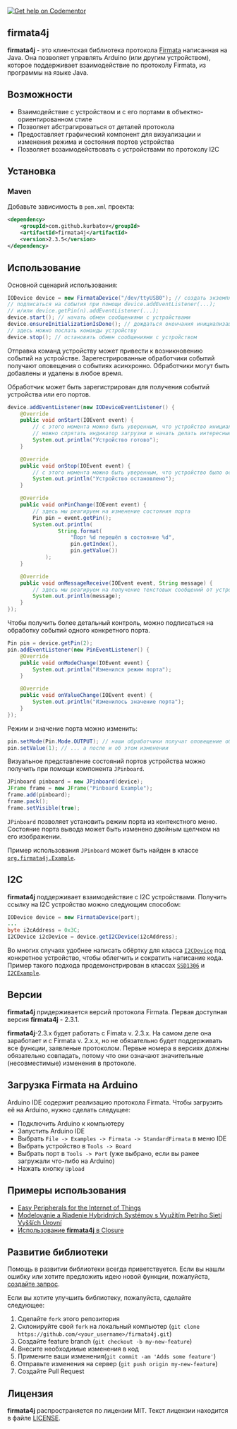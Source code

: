 [![Get help on Codementor](https://cdn.codementor.io/badges/get_help_github.svg)](https://www.codementor.io/olegkurbatov?utm_source=github&utm_medium=button&utm_term=olegkurbatov&utm_campaign=github)

## firmata4j
**firmata4j** - это клиентская библиотека протокола [Firmata](https://github.com/firmata/protocol)
написанная на Java. Она позволяет управлять Arduino (или другим устройством),
которое поддерживает взаимодействие по протоколу Firmata, из программы на языке
Java.

## Возможности
- Взаимодействие с устройством и с его портами в объектно-ориентированном стиле
- Позволяет абстрагироваться от деталей протокола
- Предоставляет графический компонент для визуализации и изменения режима и
состояния портов устройства
- Позволяет возаимодействовать с устройствами по протоколу I2C

## Установка

### Maven
Добавьте зависимость в `pom.xml` проекта:

```xml
<dependency>
    <groupId>com.github.kurbatov</groupId>
    <artifactId>firmata4j</artifactId>
    <version>2.3.5</version>
</dependency>
```

## Использование
Основной сценарий использования:
```java
IODevice device = new FirmataDevice("/dev/ttyUSB0"); // создать экземпляр устройства Firmata используя имя порта
// подписаться на события при помощи device.addEventListener(...);
// и/или device.getPin(n).addEventListener(...);
device.start(); // начать обмен сообщениями с устройствами
device.ensureInitializationIsDone(); // дождаться окончания инициализации
// здесь можно послать команды устройству
device.stop(); // остановить обмен сообщениями с устройством
```

Отправка команд устройству может привести к возникновению событий на устройстве.
Зарегестрированные обработчики событий получают оповещения о событиях асинхронно.
Обработчики могут быть добавлены и удалены в любое время.

Обработчик может быть зарегистрирован для получения событий устройства или его
портов.

```java
device.addEventListener(new IODeviceEventListener() {
    @Override
    public void onStart(IOEvent event) {
        // с этого момента можно быть уверенным, что устройство инициализировано
        // можно спрятать индикатор загрузки и начать делать интересные вещи
        System.out.println("Устройство готово");
    }

    @Override
    public void onStop(IOEvent event) {
        // с этого момента можно быть уверенным, что устройство было остановлено
        System.out.println("Устройство остановлено");
    }

    @Override
    public void onPinChange(IOEvent event) {
        // здесь мы реагируем на изменение состояния порта
        Pin pin = event.getPin();
        System.out.println(
                String.format(
                    "Порт %d перешёл в состояние %d",
                    pin.getIndex(),
                    pin.getValue())
            );
    }

    @Override
    public void onMessageReceive(IOEvent event, String message) {
        // здесь мы реагируем на получение текстовых сообщений от устройства
        System.out.println(message);
    }
});
```

Чтобы получить более детальный контроль, можно подписаться на обработку событий
одного конкретного порта.

```java
Pin pin = device.getPin(2);
pin.addEventListener(new PinEventListener() {
    @Override
    public void onModeChange(IOEvent event) {
        System.out.println("Изменился режим порта");
    }

    @Override
    public void onValueChange(IOEvent event) {
        System.out.println("Изменилось значение порта");
    }
});
```

Режим и значение порта можно изменить:

```java
pin.setMode(Pin.Mode.OUTPUT); // наши обработчики получат оповещение об этом изменении
pin.setValue(1); // ... а после и об этом изменении
```

Визуальное представление состояний портов устройства можно получить при помощи
компонента `JPinboard`.

```java
JPinboard pinboard = new JPinboard(device);
JFrame frame = new JFrame("Pinboard Example");
frame.add(pinboard);
frame.pack();
frame.setVisible(true);
```

`JPinboard` позволяет установить режим порта из контекстного меню. Состояние
порта вывода может быть изменено двойным щелчком на его изображении.

Пример использования `JPinboard` может быть найден в классе
[`org.firmata4j.Example`](https://github.com/kurbatov/firmata4j/blob/master/src/main/java/org/firmata4j/Example.java).

## I2C
**firmata4j** поддерживает взаимодействие с I2C устройствами. Получить ссылку на
I2C устройство можно следующим способом:

```java
IODevice device = new FirmataDevice(port);
...
byte i2cAddress = 0x3C;
I2CDevice i2cDevice = device.getI2CDevice(i2cAddress);
```

Во многих случаях удобнее написать обёртку для класса [`I2CDevice`](https://github.com/kurbatov/firmata4j/blob/master/src/main/java/org/firmata4j/I2CDevice.java)
под конкретное устройство, чтобы облегчить и сократить написание кода. Пример 
такого подхода продемонстрирован в классах 
[`SSD1306`](https://github.com/kurbatov/firmata4j/blob/master/src/main/java/org/firmata4j/ssd1306/SSD1306.java)
и
[`I2CExample`](https://github.com/kurbatov/firmata4j/blob/master/src/main/java/org/firmata4j/I2CExample.java).

## Версии
**firmata4j** придерживается версий протокола Firmata. Первая доступная версия
**firmata4j** - 2.3.1.

**firmata4j**-2.3.x будет работать с Fimata v. 2.3.x. На самом деле она
заработает и с Firmata v. 2.x.x, но не обязательно будет поддерживать все
функции, заявленые протоколом.
Первые номера в версиях должны обязательно совпадать, потому что они означают
значительные (несовместимые) изменения в протоколе.

## Загрузка Firmata на Arduino
Arduino IDE содержит реализацию протокола Firmata. Чтобы загрузить её на Arduino,
нужно сделать следущее:

- Подключить Arduino к компьютеру
- Запустить Arduino IDE
- Выбрать `File -> Examples -> Firmata -> StandardFirmata` в меню IDE
- Выбрать устройство в `Tools -> Board`
- Выбрать порт в `Tools -> Port` (уже выбрано, если вы ранее загружали что-либо на Arduino)
- Нажать кнопку `Upload`

## Примеры использования

- [Easy Peripherals for the Internet of Things](https://repositorio-aberto.up.pt/bitstream/10216/84433/2/138208.pdf)
- [Modelovanie a Riadenie Hybridných Systémov s Využitím Petriho Sietí Vyšších Úrovní](http://www.fei.stuba.sk/docs/2016/autoreferaty/autoref_Kucera.pdf)
- [Использование **firmata4j** в Closure](https://github.com/cowlike/firmata4j-samples-clojure)

## Развитие библиотеки
Помощь в развитии библиотеки всегда приветствуется. Если вы нашли ошибку или
хотите предложить идею новой функции, пожалуйста,
[создайте запрос](https://github.com/kurbatov/firmata4j/issues/new).

Если вы хотите улучшить библиотеку, пожалуйста, сделайте следующее:

1. Сделайте `fork` этого репозитория
2. Склонируйте свой `fork` на локальный компьютер (`git clone https://github.com/<your_username>/firmata4j.git`)
3. Создайте feature branch (`git checkout -b my-new-feature`)
4. Внесите необходимые изменения в код
5. Примените ваши изменения(`git commit -am 'Adds some feature'`)
6. Отправьте изменения на сервер (`git push origin my-new-feature`)
7. Создайте Pull Request

## Лицензия
**firmata4j** распространяется по лицензии MIT. Текст лицензии находится в файле
[LICENSE](https://github.com/kurbatov/firmata4j/blob/master/LICENSE).
